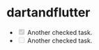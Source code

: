 # dartandflutter


- <input type="checkbox" disabled checked> Another checked task.
- <input type="checkbox" disabled> Another checked task.
